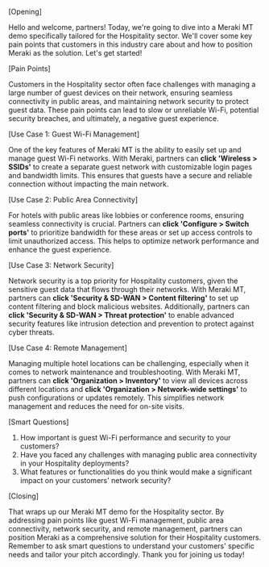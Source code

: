 [Opening]

Hello and welcome, partners! Today, we're going to dive into a Meraki MT demo specifically tailored for the Hospitality sector. We'll cover some key pain points that customers in this industry care about and how to position Meraki as the solution. Let's get started!

[Pain Points]

Customers in the Hospitality sector often face challenges with managing a large number of guest devices on their network, ensuring seamless connectivity in public areas, and maintaining network security to protect guest data. These pain points can lead to slow or unreliable Wi-Fi, potential security breaches, and ultimately, a negative guest experience.

[Use Case 1: Guest Wi-Fi Management]

One of the key features of Meraki MT is the ability to easily set up and manage guest Wi-Fi networks. With Meraki, partners can **click 'Wireless > SSIDs'** to create a separate guest network with customizable login pages and bandwidth limits. This ensures that guests have a secure and reliable connection without impacting the main network.

[Use Case 2: Public Area Connectivity]

For hotels with public areas like lobbies or conference rooms, ensuring seamless connectivity is crucial. Partners can **click 'Configure > Switch ports'** to prioritize bandwidth for these areas or set up access controls to limit unauthorized access. This helps to optimize network performance and enhance the guest experience.

[Use Case 3: Network Security]

Network security is a top priority for Hospitality customers, given the sensitive guest data that flows through their networks. With Meraki MT, partners can **click 'Security & SD-WAN > Content filtering'** to set up content filtering and block malicious websites. Additionally, partners can **click 'Security & SD-WAN > Threat protection'** to enable advanced security features like intrusion detection and prevention to protect against cyber threats.

[Use Case 4: Remote Management]

Managing multiple hotel locations can be challenging, especially when it comes to network maintenance and troubleshooting. With Meraki MT, partners can **click 'Organization > Inventory'** to view all devices across different locations and **click 'Organization > Network-wide settings'** to push configurations or updates remotely. This simplifies network management and reduces the need for on-site visits.

[Smart Questions]

1. How important is guest Wi-Fi performance and security to your customers?
2. Have you faced any challenges with managing public area connectivity in your Hospitality deployments?
3. What features or functionalities do you think would make a significant impact on your customers' network security?

[Closing]

That wraps up our Meraki MT demo for the Hospitality sector. By addressing pain points like guest Wi-Fi management, public area connectivity, network security, and remote management, partners can position Meraki as a comprehensive solution for their Hospitality customers. Remember to ask smart questions to understand your customers' specific needs and tailor your pitch accordingly. Thank you for joining us today!